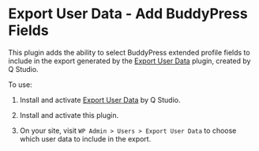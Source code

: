 # Export User Data - Add BuddyPress Fields

This plugin adds the ability to select BuddyPress extended profile fields to include in the export generated by the [Export User Data](https://github.com/qstudio/export-user-data) plugin, created by Q Studio.

To use:

1. Install and activate [Export User Data](https://github.com/qstudio/export-user-data) by Q Studio.

2. Install and activate this plugin.

3. On your site, visit `WP Admin > Users > Export User Data` to choose which user data to include in the export.
